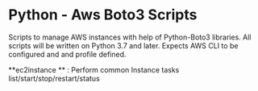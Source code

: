 # Python - Aws Boto3 Scripts

Scripts to manage AWS instances with help of Python-Boto3 libraries. All scripts will be written on Python 3.7 and later. Expects AWS CLI to be configured and and profile defined.

**ec2instance ** : Perform common Instance tasks list/start/stop/restart/status